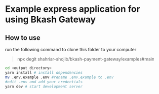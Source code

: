 # Example express application for using Bkash Gateway

## How to use

run the following command to clone this folder to your computer

> npx degit shahriar-shojib/bkash-payment-gateway/examples#main <output directory>

```bash
cd <output directory>
yarn install # install dependencies
mv .env.example .env #rename .env.example to .env
#edit .env and add your credentials
yarn dev # start development server
```
